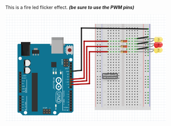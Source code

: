 <div><p>This is a fire led flicker effect. <i><strong>(be sure to use the PWM pins)</strong></i></p><div>
<img src="resources/Screen Shot 2021-02-19 at 4.05.46 PM.png"/>
